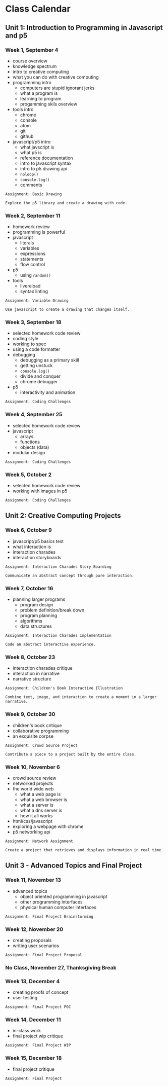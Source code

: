 # Class Calendar

## Unit 1: Introduction to Programming in Javascript and p5

### Week 1, September 4

- course overview
- knowledge spectrum
- intro to creative computing
- what you can do with creative computing
- programming intro
  - computers are stupid ignorant jerks
  - what a program is
  - learning to program
  - progamming skils overview
- tools intro
  - chrome
  - console
  - atom
  - git
  - github
- javascript/p5 intro
  - what javscript is
  - what p5 is
  - reference documentation
  - intro to javascript syntax
  - intro to p5 drawing api
  - `noloop()`
  - `console.log()`
  - comments


```
Assignment: Basic Drawing 

Explore the p5 library and create a drawing with code.
```


### Week 2, September 11

- homework review
- programming is powerful
- javascript
  - literals
  - variables
  - expressions
  - statements
  - flow control
- p5
  - using `random()`
- tools
  - livereload
  - syntax linting


```
Assignment: Variable Drawing

Use javascript to create a drawing that changes itself.
```


### Week 3, September 18

- selected homework code review
- coding style
- working to spec
- using a code formatter
- debugging
  - debugging as a primary skill
  - getting unstuck
  - `console.log()`
  - divide and conquer
  - chrome debugger
- p5
  - interactivity and animation


```
Assignment: Coding Challenges
```


### Week 4, September 25

- selected homework code review
- javascript
  - arrays
  - functions
  - objects (data)
- modular design


```
Assignment: Coding Challenges
```


### Week 5, October 2

- selected homework code review
- working with images in p5


```
Assignment: Coding Challenges
```



## Unit 2: Creative Computing Projects

### Week 6, October 9

- javascript/p5 basics test
- what interaction is
- interaction charades
- interaction storyboards


```
Assignment: Interaction Charades Story Boarding

Communicate an abstract concept through pure interaction.
```


### Week 7, October 16

- planning larger programs
  - program design
  - problem definition/break down
  - program planning
  - algorithms
  - data structures


```
Assignment: Interaction Charades Implementation

Code an abstract interactive experience.
```


### Week 8, October 23

- interaction charades critique
- interaction in narrative
- narrative structure


```
Assignment: Children's Book Interactive Illustration

Combine text, image, and interaction to create a moment in a larger narrative.
```


### Week 9, October 30

- children's book critique
- collaborative programming
- an exquisite corpse 


```
Assignment: Crowd Source Project

Contribute a piece to a project built by the entire class.
```


### Week 10, November 6

- crowd source review
- networked projects
- the world wide web
  - what a web page is
  - what a web browser is
  - what a server is
  - what a dns server is
  - how it all works
- html/css/javascript
- exploring a webpage with chrome
- p5 networking api


```
Assignment: Network Assignment

Create a project that retrieves and displays information in real time.
```


## Unit 3 - Advanced Topics and Final Project

### Week 11, November 13

- advanced topics
  - object oriented programming in javascript
  - other programming interfaces
  - physical human computer interfaces


```
Assignment: Final Project Brainstorming
```


### Week 12, November 20

- creating proposals
- writing user scenarios


```
Assignment: Final Project Proposal
```

### <span class="label label-info">No Class, November 27, Thanksgiving Break</span>

### Week 13, December 4

- creating proofs of concept
- user testing


```
Assignment: Final Project POC
```


### Week 14, December 11

- in-class work
- final project wip critique


```
Assignment: Final Project WIP
```


### Week 15, December 18

- final project critique


```
Assignment: Final Project
```

